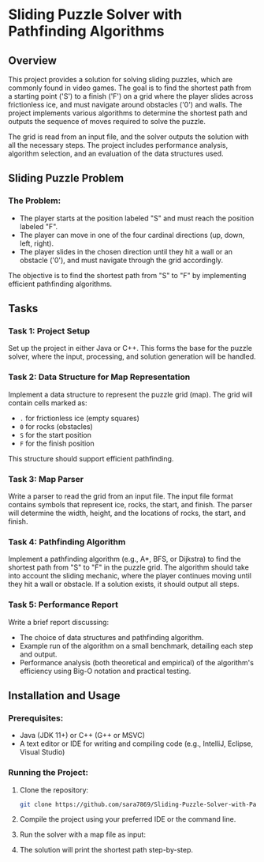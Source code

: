 # Sliding Puzzle Solver with Pathfinding Algorithms

## Overview

This project provides a solution for solving sliding puzzles, which are commonly found in video games. The goal is to find the shortest path from a starting point ('S') to a finish ('F') on a grid where the player slides across frictionless ice, and must navigate around obstacles ('0') and walls. The project implements various algorithms to determine the shortest path and outputs the sequence of moves required to solve the puzzle.

The grid is read from an input file, and the solver outputs the solution with all the necessary steps. The project includes performance analysis, algorithm selection, and an evaluation of the data structures used.

## Sliding Puzzle Problem

### The Problem:
- The player starts at the position labeled "S" and must reach the position labeled "F".
- The player can move in one of the four cardinal directions (up, down, left, right).
- The player slides in the chosen direction until they hit a wall or an obstacle ('0'), and must navigate through the grid accordingly.

The objective is to find the shortest path from "S" to "F" by implementing efficient pathfinding algorithms.

## Tasks

### Task 1: Project Setup
Set up the project in either Java or C++. This forms the base for the puzzle solver, where the input, processing, and solution generation will be handled.

### Task 2: Data Structure for Map Representation
Implement a data structure to represent the puzzle grid (map). The grid will contain cells marked as:
- `.` for frictionless ice (empty squares)
- `0` for rocks (obstacles)
- `S` for the start position
- `F` for the finish position

This structure should support efficient pathfinding.

### Task 3: Map Parser
Write a parser to read the grid from an input file. The input file format contains symbols that represent ice, rocks, the start, and finish. The parser will determine the width, height, and the locations of rocks, the start, and finish.

### Task 4: Pathfinding Algorithm
Implement a pathfinding algorithm (e.g., A*, BFS, or Dijkstra) to find the shortest path from "S" to "F" in the puzzle grid. The algorithm should take into account the sliding mechanic, where the player continues moving until they hit a wall or obstacle. If a solution exists, it should output all steps.


### Task 5: Performance Report
Write a brief report discussing:
- The choice of data structures and pathfinding algorithm.
- Example run of the algorithm on a small benchmark, detailing each step and output.
- Performance analysis (both theoretical and empirical) of the algorithm's efficiency using Big-O notation and practical testing.

## Installation and Usage

### Prerequisites:
- Java (JDK 11+) or C++ (G++ or MSVC)
- A text editor or IDE for writing and compiling code (e.g., IntelliJ, Eclipse, Visual Studio)

### Running the Project:
1. Clone the repository:
   ```bash
   git clone https://github.com/sara7869/Sliding-Puzzle-Solver-with-Pathfinding-Algorithms.git
2. Compile the project using your preferred IDE or the command line.

3. Run the solver with a map file as input:

4. The solution will print the shortest path step-by-step.

